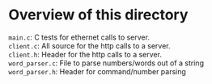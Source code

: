 # Overview of this directory  
`main.c`: C tests for ethernet calls to server.  
`client.c`: All source for the http calls to a server.  
`client.h`: Header for the http calls to a server.  
`word_parser.c`: File to parse numbers/words out of a string  
`word_parser.h`: Header for command/number parsing  
